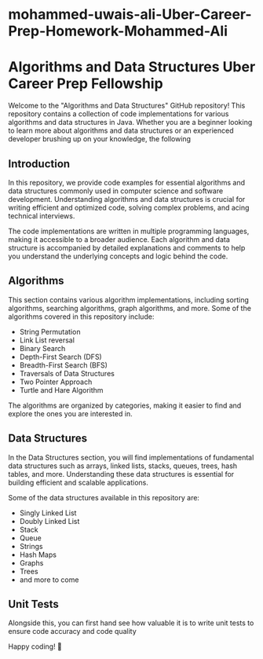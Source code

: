 # mohammed-uwais-ali-Uber-Career-Prep-Homework-Mohammed-Ali
# Algorithms and Data Structures Uber Career Prep Fellowship

Welcome to the "Algorithms and Data Structures" GitHub repository! This repository contains a collection of code implementations for various algorithms and data structures in Java. Whether you are a beginner looking to learn more about algorithms and data structures or an experienced developer brushing up on your knowledge, the following 


## Introduction

In this repository, we provide code examples for essential algorithms and data structures commonly used in computer science and software development. Understanding algorithms and data structures is crucial for writing efficient and optimized code, solving complex problems, and acing technical interviews.

The code implementations are written in multiple programming languages, making it accessible to a broader audience. Each algorithm and data structure is accompanied by detailed explanations and comments to help you understand the underlying concepts and logic behind the code.

## Algorithms

This section contains various algorithm implementations, including sorting algorithms, searching algorithms, graph algorithms, and more. Some of the algorithms covered in this repository include:

- String Permutation
- Link List reversal
- Binary Search
- Depth-First Search (DFS)
- Breadth-First Search (BFS)
- Traversals of Data Structures
- Two Pointer Approach 
- Turtle and Hare Algorithm 


The algorithms are organized by categories, making it easier to find and explore the ones you are interested in.

## Data Structures

In the Data Structures section, you will find implementations of fundamental data structures such as arrays, linked lists, stacks, queues, trees, hash tables, and more. Understanding these data structures is essential for building efficient and scalable applications.

Some of the data structures available in this repository are:

- Singly Linked List
- Doubly Linked List
- Stack
- Queue
- Strings 
- Hash Maps
- Graphs
- Trees
- and more to come


## Unit Tests

Alongside this, you can first hand see how valuable it is to write unit tests to ensure code accuracy and code quality

Happy coding! 🚀